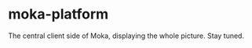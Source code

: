 moka-platform
=============

The central client side of Moka, displaying the whole picture. Stay tuned.
